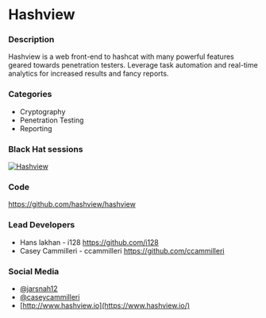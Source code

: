 # Hashview

### Description
Hashview is a web front-end to hashcat with many powerful features geared towards penetration testers. Leverage task automation and real-time analytics for increased results and fancy reports.

### Categories
* Cryptography
* Penetration Testing
* Reporting

### Black Hat sessions
[![Hashview](https://raw.githubusercontent.com/toolswatch/badges/master/arsenal/usa/2017.svg)](https://www.blackhat.com/us-17/arsenal/schedule/#hashview-8019)
 
### Code 
https://github.com/hashview/hashview

### Lead Developers
 * Hans lakhan - i128 https://github.com/i128
 * Casey Cammilleri - ccammilleri https://github.com/ccammilleri

### Social Media 
* [@jarsnah12](https://twitter.com/jarsnah12)
* [@caseycammilleri](https://twitter.com/CaseyCammilleri)
* [http://www.hashview.io](https://www.hashview.io/) 
